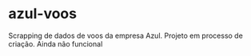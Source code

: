 # azul-voos
Scrapping de dados de voos da empresa Azul. Projeto em processo de criação. Ainda não funcional
